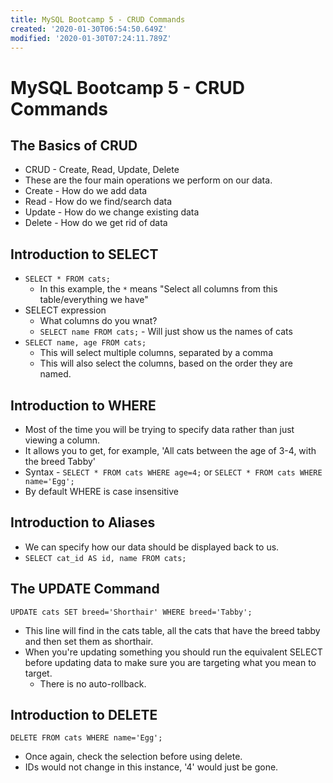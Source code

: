```yaml
---
title: MySQL Bootcamp 5 - CRUD Commands
created: '2020-01-30T06:54:50.649Z'
modified: '2020-01-30T07:24:11.789Z'
---
```


# MySQL Bootcamp 5 - CRUD Commands

## The Basics of CRUD

* CRUD - Create, Read, Update, Delete
* These are the four main operations we perform on our data.
* Create - How do we add data
* Read - How do we find/search data
* Update - How do we change existing data
* Delete - How do we get rid of data

## Introduction to SELECT

* `SELECT * FROM cats;`
  * In this example, the `*` means "Select all columns from this table/everything we have"
* SELECT expression
  * What columns do you wnat?
  * `SELECT name FROM cats;` - Will just show us the names of cats
* `SELECT name, age FROM cats;`
  * This will select multiple columns, separated by a comma
  * This will also select the columns, based on the order they are named.

## Introduction to WHERE

* Most of the time you will be trying to specify data rather than just viewing a column.
* It allows you to get, for example, 'All cats between the age of 3-4, with the breed Tabby'
* Syntax - `SELECT * FROM cats WHERE age=4;` or `SELECT * FROM cats WHERE name='Egg';`
* By default WHERE is case insensitive

## Introduction to Aliases

* We can specify how our data should be displayed back to us.
* `SELECT cat_id AS id, name FROM cats;`

## The UPDATE Command

`UPDATE cats SET breed='Shorthair' WHERE breed='Tabby';`

* This line will find in the cats table, all the cats that have the breed tabby and then set them as shorthair.
* When you're updating something you should run the equivalent SELECT before updating data to make sure you are targeting what you mean to target.
  * There is no auto-rollback.

## Introduction to DELETE

`DELETE FROM cats WHERE name='Egg';`

* Once again, check the selection before using delete.
* IDs would not change in this instance, '4' would just be gone.
